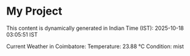 # My Project

This content is dynamically generated in Indian Time (IST): 2025-10-18 03:05:51 IST


Current Weather in Coimbatore:
Temperature: 23.88 °C
Condition: mist
